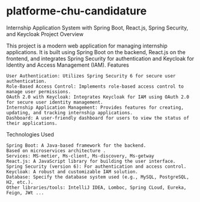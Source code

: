 # platforme-chu-candidature
Internship Application System with Spring Boot, React.js, Spring Security, and Keycloak
Project Overview

This project is a modern web application for managing internship applications. It is built using Spring Boot on the backend, React.js on the frontend, and integrates Spring Security for authentication and Keycloak for Identity and Access Management (IAM).
Features
    
    User Authentication: Utilizes Spring Security 6 for secure user authentication.
    Role-Based Access Control: Implements role-based access control to manage user permissions.
    OAuth 2.0 with Keycloak: Integrates Keycloak for IAM using OAuth 2.0 for secure user identity management.
    Internship Application Management: Provides features for creating, updating, and tracking internship applications.
    Dashboard: A user-friendly dashboard for users to view the status of their applications.

Technologies Used
 
    Spring Boot: A Java-based framework for the backend.
    Based on microservices architecture .
    Services: MS-metier, Ms-client, Ms-discovery, Ms-getway
    React.js: A JavaScript library for building the user interface.
    Spring Security (version 6): For authentication and access control.
    Keycloak: A robust and customizable IAM solution.
    Database: Specify the database system used (e.g., MySQL, PostgreSQL, H2, etc.).
    Other libraries/tools: IntelliJ IDEA, Lomboc, Spring CLoud, Eureka, Feign, JWt ...
